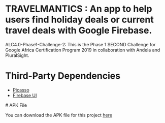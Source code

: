 # TRAVELMANTICS : An app to help users find holiday deals or current travel deals with Google Firebase.
ALC4.0-Phase1-Challenge-2: This is the Phase 1 SECOND Challenge for Google Africa Certification Program 2019 in collaboration with Andela and PluralSight. 
# Third-Party Dependencies
<ul>
<li><a href="https://github.com/square/picasso">Picasso</a></li>
<li><a href="https://github.com/firebase/FirebaseUI-Android">Firebase UI</a></li>
</ul>
# APK File
<p>You can download the APK file for this project <a href="https://github.com/maduoma/TRAVELMANTICS/blob/master/app/release/TRAVELMANTICS-v1.0.0.0-20190805.apk" rel="nofollow">here</a></p>
